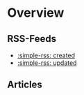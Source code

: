 # Overview

## RSS-Feeds
* [:simple-rss: created](../feed_rss_created.xml)
* [:simple-rss: updated](../feed_rss_updated.xml)

## Articles
